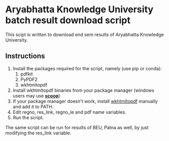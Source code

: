 # Aryabhatta Knowledge University batch result download script

This scipt is written to download end sem results of Aryabhatta Knowledge University.

## Instructions
1. Install the packages required for the script, namely (use pip or conda):
	1. pdfkit
	2. PyPDF2
	3. wkhtmltopdf
2. Install wkhtmltopdf binaries from your package manager (windows users may use **[scoop](https://scoop.sh)**)
3. If your package manager doesn't work, install [wkhtmltopdf](https://wkhtmltopdf.org/downloads.html) manually and add it to PATH.
4. Edit regno, res_link, regno_le and pdf name variables.
5. Run the script.

The same script can be run for results of BEU, Patna as well, by just modifying
the res_link variable.
